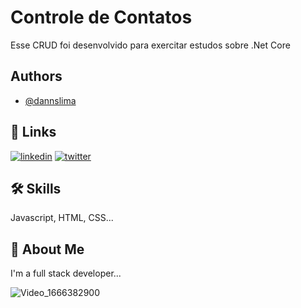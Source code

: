﻿
# Controle de Contatos

Esse CRUD foi desenvolvido para exercitar estudos sobre .Net Core



## Authors

- [@dannslima](https://github.com/dannslima)


## 🔗 Links
[![linkedin](https://img.shields.io/badge/linkedin-0A66C2?style=for-the-badge&logo=linkedin&logoColor=white)](https://www.linkedin.com/in/danilo-lima-029bb8142/)
[![twitter](https://img.shields.io/badge/twitter-1DA1F2?style=for-the-badge&logo=twitter&logoColor=white)](https://twitter.com/DANILOSILVALI17)


## 🛠 Skills
Javascript, HTML, CSS...


## 🚀 About Me
I'm a full stack developer...

![Video_1666382900](https://user-images.githubusercontent.com/36779661/197303742-ba11f059-85ce-40f9-8282-ed0a1c6218a9.gif)

